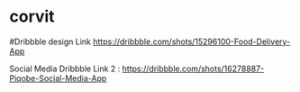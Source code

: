 # corvit
 

#Dribbble design Link
https://dribbble.com/shots/15296100-Food-Delivery-App

Social Media Dribbble Link 2 : https://dribbble.com/shots/16278887-Piqobe-Social-Media-App

